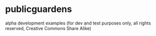 # publicguardens
alpha development examples (for dev and test purposes only, all rights reserved, Creative Commons Share Alike)
